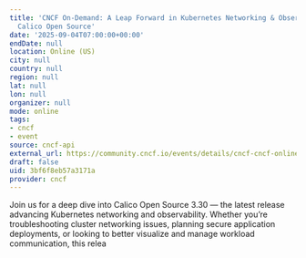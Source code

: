 ```yaml
---
title: 'CNCF On-Demand: A Leap Forward in Kubernetes Networking & Observability with
  Calico Open Source'
date: '2025-09-04T07:00:00+00:00'
endDate: null
location: Online (US)
city: null
country: null
region: null
lat: null
lon: null
organizer: null
mode: online
tags:
- cncf
- event
source: cncf-api
external_url: https://community.cncf.io/events/details/cncf-cncf-online-programs-presents-cncf-on-demand-a-leap-forward-in-kubernetes-networking-amp-observability-with-calico-open-source/
draft: false
uid: 3bf6f8eb57a3171a
provider: cncf
---
```

Join us for a deep dive into Calico Open Source 3.30 — the latest release advancing Kubernetes networking and observability. Whether you’re troubleshooting cluster networking issues, planning secure application deployments, or looking to better visualize and manage workload communication, this relea
